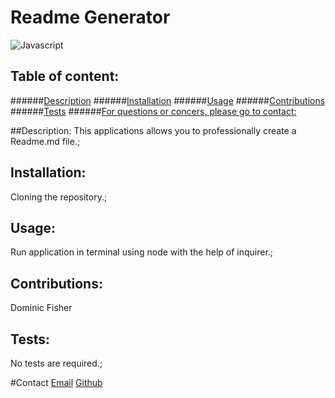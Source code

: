 
# Readme Generator
![Javascript](https://img.shields.io/badge/License-Javascript-blueviolet)

## Table of content:
######[Description](#Description)
######[Installation](#Installation)
######[Usage](#Usage)
######[Contributions](#Contributions)
######[Tests](#Tests)
######[For questions or concers, please go to contact:](#Contact)

##Description:
This applications allows you to professionally create a Readme.md file.;

## Installation:
Cloning the repository.;

## Usage:
Run application in terminal using node with the help of inquirer.;

## Contributions:
Dominic Fisher

## Tests:
No tests are required.;



































#Contact
[Email](mailto:dominicfisher182001@gmail.com)
[Github](https://github.com/DominicFisher18)

